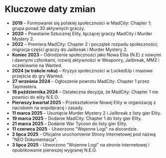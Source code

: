 # Kluczowe daty zmian

- **2019** – Formowanie się polskiej społeczności w MadCity: Chapter 1; grupa ponad 30 aktywnych graczy.  
- **2020** – Powstanie Sztucznej Elity, łączącej graczy MadCity i Murder Mystery 2.  
- **2022** – Premiera MadCity: Chapter 2 i początek rozpadu społeczności; migracja części graczy do Jailbreak i Murder Mystery 2.  
- **Koniec 2023** – Odrodzenie społeczności jako Nowa Elita (N.E) z nowymi i dawnymi członkami, rozwój aktywności w Weaponry, Jailbreak, MM2 i oczekiwanie na Wanted.  
- **2024 (w trakcie roku)** – Kryzys społeczności w LockedUp i masowe przejścia do gry Wanted.  
- **27 września 2024** – Ogłoszenie powrotu MadCity: Chapter 1 przez Taymastera.  
- **18 października 2024** – Ostateczna decyzja, że MadCity: Chapter 1 nie powróci do elity N.E.O.  
- **Pierwszy kwartał 2025** – Przekształcenie Nowej Elity w organizację z naciskiem na współpracę i zasady.  
- **11 marca 2025** – Usunięcie Murder Mystery 2 i Jailbreak z listy gier Elity.  
- **19 marca 2025** – Dodanie MadCity: Chapter 1 do listy gier Elity.  
- **21 marca 2025** – Dodanie War Tycoon do listy gier Elity.
- **11 czerwca 2025** - Utworzono "Wojenne Logi" na discordzie.
- **2 lipca 2025** - Oficjalne uruchomienie Strony Internetowej pod nazwą "NEO Dokumentacja".
- **3 lipca 2025** - Utworzono "Wojenne Logi" na stronie internetowej i opublikowanie pierwszej wygranej N.E.O.
